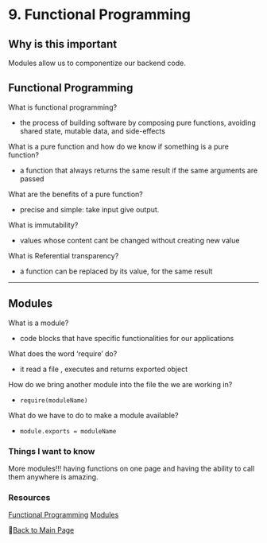 # 9. Functional Programming

## Why is this important

Modules allow us to componentize our backend code.

## Functional Programming

What is functional programming?

- the process of building software by composing pure functions, avoiding shared state, mutable data, and side-effects

What is a pure function and how do we know if something is a pure function?

- a function that always returns the same result if the same arguments are passed

What are the benefits of a pure function?

- precise and simple: take input give output.

What is immutability?

- values whose content cant be changed without creating new value

What is Referential transparency?

- a function can be replaced by its value, for the same result

----

## Modules

What is a module?

- code blocks that have specific functionalities for our applications

What does the word ‘require’ do?

- it read a file , executes and returns exported object

How do we bring another module into the file the we are working in?

- `require(moduleName)`

What do we have to do to make a module available?

- `module.exports = moduleName`

### Things I want to know

More modules!!! having  functions on one page and having the ability to call them anywhere is amazing.

### Resources

[Functional Programming](https://medium.com/the-renaissance-developer/concepts-of-functional-programming-in-javascript-6bc84220d2aa)
[Modules](https://www.youtube.com/watch?v=xHLd36QoS4k)

📔[Back to Main Page](../README.md)
